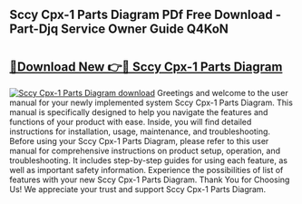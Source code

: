## Sccy Cpx-1 Parts Diagram PDf Free Download - Part-Djq Service Owner Guide Q4KoN

# <h2><a href="http://dfmyg1z.blite.top/?on=Sccy+Cpx-1+Parts+Diagram">🔗Download New 👉🔴 Sccy Cpx-1 Parts Diagram</a></h2>

[![Sccy Cpx-1 Parts Diagram download](https://i.imgur.com/lujVjoI.png)](http://dfmyg1z.blite.top/?on=Sccy+Cpx-1+Parts+Diagram)
Greetings and welcome to the user manual for your newly implemented system Sccy Cpx-1 Parts Diagram. This manual is specifically designed to help you navigate the features and functions of your product with ease. Inside, you will find detailed instructions for installation, usage, maintenance, and troubleshooting. Before using your Sccy Cpx-1 Parts Diagram, please refer to this user manual for comprehensive instructions on product setup, operation, and troubleshooting. It includes step-by-step guides for using each feature, as well as important safety information. Experience the possibilities of list of features with your new Sccy Cpx-1 Parts Diagram. Thank You for Choosing Us! We appreciate your trust and support Sccy Cpx-1 Parts Diagram.
